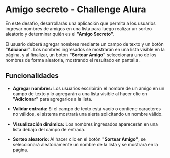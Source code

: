 # Amigo secreto - Challenge Alura

En este desafío, desarrollarás una aplicación que permita a los usuarios ingresar nombres de amigos en una lista para luego realizar un sorteo aleatorio y determinar quién es el **"Amigo Secreto"**. 

El usuario deberá agregar nombres mediante un campo de texto y un botón **"Adicionar"**. Los nombres ingresados se mostrarán en una lista visible en la página, y al finalizar, un botón **"Sortear Amigo"**  seleccionará uno de los nombres de forma aleatoria, mostrando el resultado en pantalla.

## Funcionalidades

- **Agregar nombres:** Los usuarios escribirán el nombre de un amigo en un campo de texto y lo agregarán a una lista visible al hacer clic en **"Adicionar"** para agregarlos a la lista.

- **Validar entrada:** Si el campo de texto está vacío o contiene caracteres no válidos, el sistema mostrará una alerta solicitando un nombre válido.

- **Visualización dinámica:** Los nombres ingresados aparecerán en una lista debajo del campo de entrada.

- **Sorteo aleatorio:** Al hacer clic en el botón **"Sortear Amigo"**, se seleccionará aleatoriamente un nombre de la lista y se mostrará en la página.
